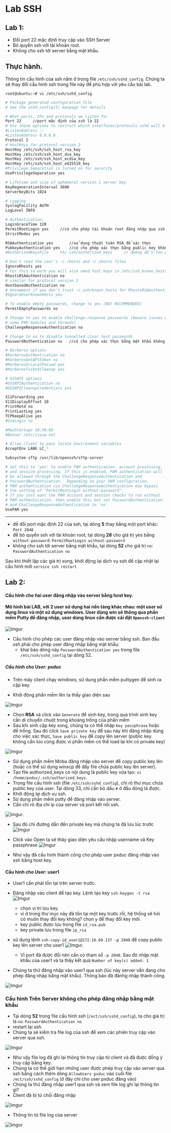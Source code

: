 # Lab SSH

## Lab 1: 

- Đổi port 22 mặc định truy cập vào SSH Server
- Bỏ quyền ssh với tài khoản root.
- Không cho ssh tới server bằng mật khẩu.

## Thực hành.
Thông tin cấu hình của ssh nằm ở trong file `/etc/ssh/sshd_config`. Chúng ta sẽ thay đổi cấu hình ssh trong file này để phù hợp với yêu cầu bài lab.

`root@ubuntu:~# vi /etc/ssh/sshd_config`

```sh
# Package generated configuration file
# See the sshd_config(5) manpage for details

# What ports, IPs and protocols we listen for
Port 22 	//port mặc định của ssh là 22
# Use these options to restrict which interfaces/protocols sshd will bind to
#ListenAddress ::
#ListenAddress 0.0.0.0
Protocol 2
# HostKeys for protocol version 2
HostKey /etc/ssh/ssh_host_rsa_key
HostKey /etc/ssh/ssh_host_dsa_key
HostKey /etc/ssh/ssh_host_ecdsa_key
HostKey /etc/ssh/ssh_host_ed25519_key
#Privilege Separation is turned on for security
UsePrivilegeSeparation yes

# Lifetime and size of ephemeral version 1 server key
KeyRegenerationInterval 3600
ServerKeyBits 1024

# Logging
SyslogFacility AUTH
LogLevel INFO

# Authentication:
LoginGraceTime 120
PermitRootLogin yes		//có cho phép tài khoản root đăng nhập qua ssh không
StrictModes yes

RSAAuthentication yes		//sử dụng thuật toán RSA để xác thực
PubkeyAuthentication yes	//có cho phép xác thực bằng public key không
#AuthorizedKeysFile     %h/.ssh/authorized_keys		// đường dẫn lưu public key.

# Don't read the user's ~/.rhosts and ~/.shosts files
IgnoreRhosts yes
# For this to work you will also need host keys in /etc/ssh_known_hosts
RhostsRSAAuthentication no
# similar for protocol version 2
HostbasedAuthentication no
# Uncomment if you don't trust ~/.ssh/known_hosts for RhostsRSAAuthentication
#IgnoreUserKnownHosts yes

# To enable empty passwords, change to yes (NOT RECOMMENDED)
PermitEmptyPasswords no

# Change to yes to enable challenge-response passwords (beware issues with
# some PAM modules and threads)
ChallengeResponseAuthentication no

# Change to no to disable tunnelled clear text passwords
PasswordAuthentication no	//có cho phép xác thực bằng mật khẩu không

# Kerberos options
#KerberosAuthentication no
#KerberosGetAFSToken no
#KerberosOrLocalPasswd yes
#KerberosTicketCleanup yes

# GSSAPI options
#GSSAPIAuthentication no
#GSSAPICleanupCredentials yes

X11Forwarding yes
X11DisplayOffset 10
PrintMotd no
PrintLastLog yes
TCPKeepAlive yes
#UseLogin no

#MaxStartups 10:30:60
#Banner /etc/issue.net

# Allow client to pass locale environment variables
AcceptEnv LANG LC_*

Subsystem sftp /usr/lib/openssh/sftp-server

# Set this to 'yes' to enable PAM authentication, account processing,
# and session processing. If this is enabled, PAM authentication will
# be allowed through the ChallengeResponseAuthentication and
# PasswordAuthentication.  Depending on your PAM configuration,
# PAM authentication via ChallengeResponseAuthentication may bypass
# the setting of "PermitRootLogin without-password".
# If you just want the PAM account and session checks to run without
# PAM authentication, then enable this but set PasswordAuthentication
# and ChallengeResponseAuthentication to 'no'.
UsePAM yes
```                                                                                                                                                       

---

- để đổi port mặc định 22 của ssh, tại dòng **5** thay bằng một port khác: `Port 2048`
- để bỏ quyền ssh với tài khoản root, tại dòng **28** cho giá trị yes bằng `without-password`: `PermitRootLogin without-password`
- không cho ssh tới server bằng mật khẩu, tại dòng **52** cho giá trị `no`: `PasswordAuthentication no`

Sau khi thiết lập các giá trị xong, khởi động lại dịch vụ ssh để cập nhật lại cấu hình mới `service ssh restart`

## Lab 2:
#### Cấu hình cho hai user đăng nhập vào server bằng host key.
#### Mô hình bài LAB, với 2 user sử dụng hai nền tảng khác nhau: một user sử dụng linux và một sử dụng windows. User dùng win sẽ thông qua phần mềm Putty để đăng nhập, user dùng linux cần được cài đặt `Openssh-client`

![Imgur](http://i.imgur.com/n3eSwiv.png)

- Cấu hình cho phép các user đăng nhập vào server bằng ssh.
	Ban đầu ssh phải cho phép user đăng nhập bằng mật khẩu:
	- khai báo dòng này `PasswordAuthentication yes` trong file `/etc/ssh/sshd_config` tại dòng 52.

<h5>Cấu hình cho User: pxduc</h5>

- Trên máy client chạy windows, sử dụng phần mềm puttygen để sinh ra cặp key.

- Khởi động phần mềm lên ta thấy giao diện sau

![Imgur](http://i.imgur.com/eCaxiGD.png) 

- Chọn **RSA** và click vào `Generate` để sinh key, trong quá trình sinh key cần di chuyển chuột trong khoảng trống của phần mềm
- Sau khi sinh cặp key xong, chúng ta có thể nhập `Key passphrase` hoặc để trống. Sau đó click `Save private key` để sau này khi đăng nhập dùng cho việc xác thực, `Save public key` để copy lên server (public key không cần lưu cũng được vì phần mềm có thể load lại khi có private key)

![Imgur](http://i.imgur.com/Hfu80yf.png)

- Sử dụng phần mềm Moba đăng nhập vào server để copy public key lên (hoặc có thể sử dụng winscp để đẩy file chứa public key lên server).
- Tạo file authorized_keys có nội dung là public key vừa tạo: `vi /home/pxduc/.ssh/authorized_keys`.
- Trong file cấu hình ssh (file `/etc/ssh/sshd_config`), chỉ rõ thư mục chứa public key của user. Tại dòng 33, chỉ cần bỏ dấu `#` ở đầu dòng là được.
- Khởi động lại dịch vụ ssh.
- Sử dụng phần mềm putty để đăng nhập vào server.
- Cần chỉ rõ địa chỉ ip của server và port kết nối ssh. 

![Imgur](http://i.imgur.com/2tlLhEJ.png).

- Sau đó chỉ đường dẫn đến private key mà chúng ta đã lưu lúc trước 
![Imgur](http://i.imgur.com/gZh86ms.png)

- Click vào Open ta sẽ thây giao diện yêu cầu nhập username và Key passphrase 
![Imgur](http://i.imgur.com/JWpgaS1.png)

- Như vậy đã cấu hình thành công cho phép user pxduc đăng nhập vào ssh bằng host key.

#### Cấu hình cho User: user1
- User1 cần phải tồn tại trên server trước.

- Đăng nhập vào client để tạo key. Lệnh tạo key `ssh-keygen -t rsa`
![Imgur](http://i.imgur.com/7vql9te.png)
	- chọn vị trí lưu key.
	- vì ở trong thư mục này đã tồn tại một key trước rồi, hệ thống sẽ hỏi có muốn thay đổi key không? chọn y để thay đổi key mới.
	- key public được lưu trong file `id_rsa.pub`
	- key private lưu trong file `ip_rsa`

- sử dụng lệnh `ssh-copy-id user1@172.16.69.137 -p 2048` để copy public key lên server cho user1 
![Imgur](http://i.imgur.com/y2zCfWY.png).
	- Vì port đã được đổi nên cần có tham số `-p 2048`. Sau đó nhập mật khẩu của user1 và ta thấy kết quả `Number of key(s) added: 1`

- Chúng ta thử đăng nhập vào user1 qua ssh (lúc này server vẫn đang cho phép đăng nhập bằng mật khẩu). Thông báo đã đănhg nhập thành công.
 
![Imgur](http://i.imgur.com/QS5Lvke.png) 


### Cấu hình Trên Server không cho phép đăng nhập bằng mật khẩu
- Tại dòng **52** trong file cấu hình ssh (`/ect/ssh/sshd_config`), ta cho giá trị là `no`: `PasswordAuthentication no`
- restart lại ssh.
- Chúng ta sẽ kiểm tra file log của ssh để xem các phiên truy cập vào server qua ssh. 

![Imgur](http://i.imgur.com/ua66WAA.png)

- Như vậy file log đã ghi lại thông tin truy cập từ client và đã được đồng ý truy cập bằng key.
- Chúng ta có thể giới hạn những user được phép truy cập vào server qua ssh bằng cách thêm dòng  `AllowUsers pxduc` vào cuối file `/ect/ssh/sshd_config` (ở đây chỉ cho user pxduc đăng vào)
- Chúng ta thử đăng nhập user1 qua ssh và xem file log ghi lại thông tin gì?
- Client đã bị từ chối đăng nhập 

![Imgur](http://i.imgur.com/QyFzpF6.png)

- Thông tin từ file log của server 

![Imgur](http://i.imgur.com/srP4LZz.png)

